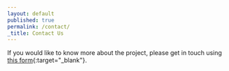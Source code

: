 ```yaml
---
layout: default
published: true
permalink: /contact/
_title: Contact Us
---
```

If you would like to know more about the project, please get in touch using [this form](https://docs.google.com/forms/d/e/1FAIpQLSeJPo89BWV6CSseAzENITkwPaqKHXE9zyGz_fniwiwOig4uTw/viewform){:target="_blank"}.
